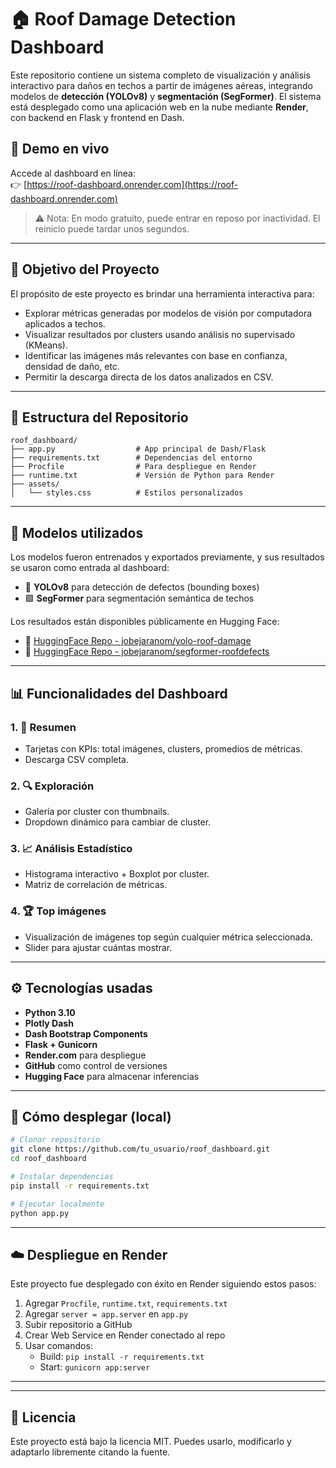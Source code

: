 # 🏠 Roof Damage Detection Dashboard

Este repositorio contiene un sistema completo de visualización y análisis interactivo para daños en techos a partir de imágenes aéreas, integrando modelos de **detección (YOLOv8)** y **segmentación (SegFormer)**. El sistema está desplegado como una aplicación web en la nube mediante **Render**, con backend en Flask y frontend en Dash.

## 🔗 Demo en vivo

Accede al dashboard en línea:  
👉 [https://roof-dashboard.onrender.com](https://roof-dashboard.onrender.com)

> ⚠️ Nota: En modo gratuito, puede entrar en reposo por inactividad. El reinicio puede tardar unos segundos.

---

## 🎯 Objetivo del Proyecto

El propósito de este proyecto es brindar una herramienta interactiva para:

- Explorar métricas generadas por modelos de visión por computadora aplicados a techos.
- Visualizar resultados por clusters usando análisis no supervisado (KMeans).
- Identificar las imágenes más relevantes con base en confianza, densidad de daño, etc.
- Permitir la descarga directa de los datos analizados en CSV.

---

## 📁 Estructura del Repositorio

```
roof_dashboard/
├── app.py                  # App principal de Dash/Flask
├── requirements.txt        # Dependencias del entorno
├── Procfile                # Para despliegue en Render
├── runtime.txt             # Versión de Python para Render
├── assets/
│   └── styles.css          # Estilos personalizados
```

---

## 🧠 Modelos utilizados

Los modelos fueron entrenados y exportados previamente, y sus resultados se usaron como entrada al dashboard:

- 🔎 **YOLOv8** para detección de defectos (bounding boxes)
- 🟩 **SegFormer** para segmentación semántica de techos

Los resultados están disponibles públicamente en Hugging Face:
- 🔗 [HuggingFace Repo - jobejaranom/yolo-roof-damage](https://huggingface.co/jobejaranom/yolo-roof-damage)
- 🔗 [HuggingFace Repo - jobejaranom/segformer-roofdefects](https://huggingface.co/jobejaranom/segformer-roofdefects)

---

## 📊 Funcionalidades del Dashboard

### 1. 🧾 Resumen
- Tarjetas con KPIs: total imágenes, clusters, promedios de métricas.
- Descarga CSV completa.

### 2. 🔍 Exploración
- Galería por cluster con thumbnails.
- Dropdown dinámico para cambiar de cluster.

### 3. 📈 Análisis Estadístico
- Histograma interactivo + Boxplot por cluster.
- Matriz de correlación de métricas.

### 4. 🏆 Top imágenes
- Visualización de imágenes top según cualquier métrica seleccionada.
- Slider para ajustar cuántas mostrar.

---

## ⚙️ Tecnologías usadas

- **Python 3.10**
- **Plotly Dash**
- **Dash Bootstrap Components**
- **Flask + Gunicorn**
- **Render.com** para despliegue
- **GitHub** como control de versiones
- **Hugging Face** para almacenar inferencias

---

## 🚀 Cómo desplegar (local)

```bash
# Clonar repositorio
git clone https://github.com/tu_usuario/roof_dashboard.git
cd roof_dashboard

# Instalar dependencias
pip install -r requirements.txt

# Ejecutar localmente
python app.py
```

---

## ☁️ Despliegue en Render

Este proyecto fue desplegado con éxito en Render siguiendo estos pasos:

1. Agregar `Procfile`, `runtime.txt`, `requirements.txt`
2. Agregar `server = app.server` en `app.py`
3. Subir repositorio a GitHub
4. Crear Web Service en Render conectado al repo
5. Usar comandos:
   - Build: `pip install -r requirements.txt`
   - Start: `gunicorn app:server`

---


---

## 📜 Licencia

Este proyecto está bajo la licencia MIT. Puedes usarlo, modificarlo y adaptarlo libremente citando la fuente.